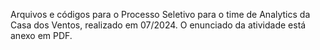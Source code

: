 Arquivos e códigos para o Processo Seletivo para o time de Analytics da Casa dos Ventos, realizado em 07/2024. O enunciado da atividade está anexo em PDF.
